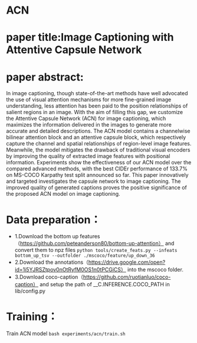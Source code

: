 # ACN
# paper title:Image Captioning with Attentive Capsule Network
# paper abstract:
In image captioning, though state-of-the-art methods have well advocated the use of visual attention mechanisms for more fine-grained image understanding, less attention has been paid to the position relationships of salient regions in an image. With
the aim of filling this gap, we customize the Attentive Capsule Network (ACN) for image captioning, which maximizes the information delivered in the images to generate more accurate and detailed descriptions. The ACN model contains a channelwise bilinear attention block and an attentive capsule block, which respectively capture the channel
and spatial relationships of region-level image features. Meanwhile, the model mitigates the drawback of traditional visual encoders by improving the quality of extracted image features with positional information. Experiments show the effectiveness of our ACN model over the compared advanced methods, with the best CIDEr performance
of 133.7% on MS-COCO Karpathy test split announced so far. This paper innovatively and targeted investigates the capsule network to image captioning. The improved quality of generated captions proves the positive significance of the proposed ACN model on image captioning.

# Data preparation：
* 1.Download the bottom up features（https://github.com/peteanderson80/bottom-up-attention） and convert them to npz files
```python tools/create_feats.py --infeats bottom_up_tsv --outfolder ./mscoco/feature/up_down_36```
* 2.Download the annotations（https://drive.google.com/open?id=1i5YJRSZtpov0nOtRyfM0OS1n0tPCGiCS） into the mscoco folder.
* 3.Download coco-caption（https://github.com/ruotianluo/coco-caption） and setup the path of __C.INFERENCE.COCO_PATH in lib/config.py


# Training：
Train ACN model
```bash experiments/acn/train.sh```

